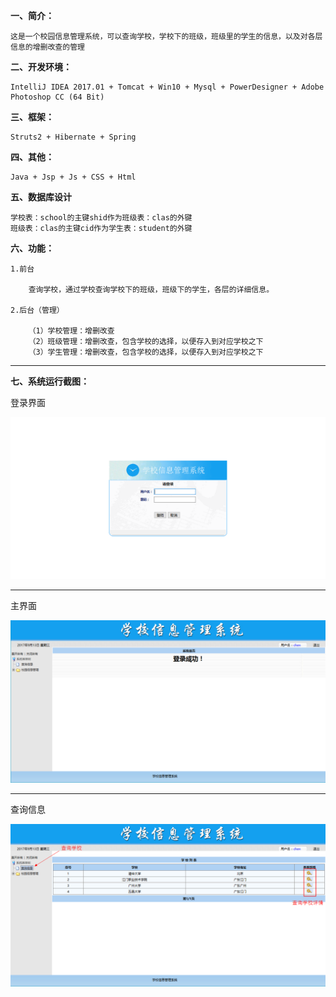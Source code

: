 **一、简介：**

	这是一个校园信息管理系统，可以查询学校，学校下的班级，班级里的学生的信息，以及对各层信息的增删改查的管理

**二、开发环境：**

	IntelliJ IDEA 2017.01 + Tomcat + Win10 + Mysql + PowerDesigner + Adobe Photoshop CC (64 Bit) 

**三、框架：**

	Struts2 + Hibernate + Spring

**四、其他：**

	Java + Jsp + Js + CSS + Html

**五、数据库设计**

	学校表：school的主键shid作为班级表：clas的外键
	班级表：clas的主键cid作为学生表：student的外键

**六、功能：**

	1.前台

		查询学校，通过学校查询学校下的班级，班级下的学生，各层的详细信息。
	
	2.后台（管理）

		（1）学校管理：增删改查
		（2）班级管理：增删改查，包含学校的选择，以便存入到对应学校之下
		（3）学生管理：增删改查，包含学校的选择，以便存入到对应学校之下
		

----------

**七、系统运行截图：**

登录界面

![登录界面](https://github.com/TaroYoVen/SMSystem/raw/master/image/login.jpg)

----------
主界面

![主界面](https://github.com/TaroYoVen/SMSystem/raw/master/image/main.jpg)

----------
查询信息

![查询信息](https://github.com/TaroYoVen/SMSystem/raw/master/image/school.jpg)




